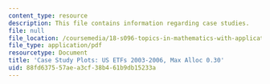 ```yaml
---
content_type: resource
description: This file contains information regarding case studies.
file: null
file_location: /coursemedia/18-s096-topics-in-mathematics-with-applications-in-finance-fall-2013/88fd637557aea3cf38b461b9db15233a_MIT18_S096F13_ETF_pridB_30.pdf
file_type: application/pdf
resourcetype: Document
title: 'Case Study Plots: US ETFs 2003-2006, Max Alloc 0.30'
uid: 88fd6375-57ae-a3cf-38b4-61b9db15233a
---
```

